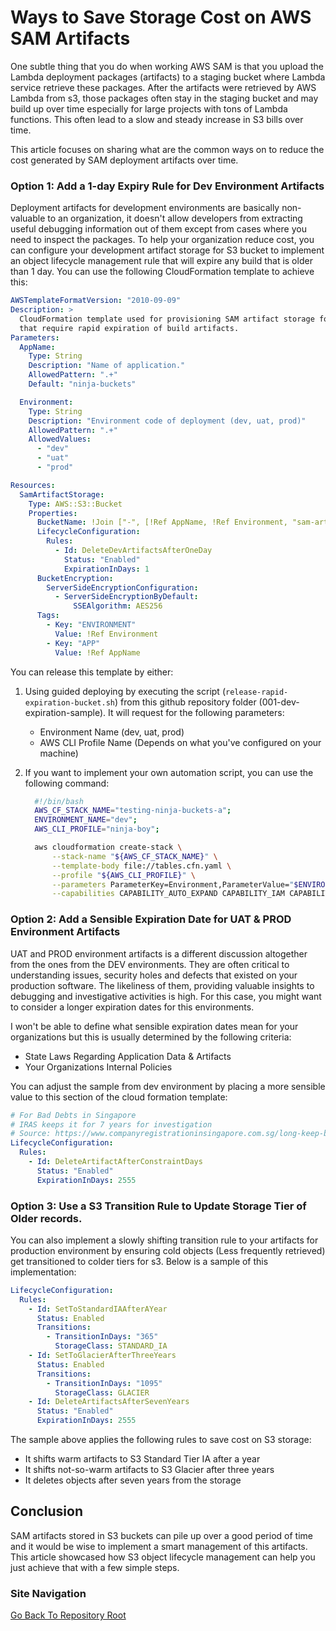 # Ways to Save Storage Cost on AWS SAM Artifacts

One subtle thing that you do when working AWS SAM is that you upload the Lambda deployment packages (artifacts) to a staging bucket where Lambda service retrieve these packages. After the artifacts were retrieved by AWS Lambda from s3, those packages often stay in the staging bucket and may build up over time especially for large projects with tons of Lambda functions. This often lead to a slow and steady increase in S3 bills over time.

This article focuses on sharing what are the common ways on to reduce the cost generated by SAM deployment artifacts over time.

### Option 1: Add a 1-day Expiry Rule for Dev Environment Artifacts

Deployment artifacts for development environments are basically non-valuable to an organization, it doesn't allow developers from extracting useful debugging information out of them except from cases where you need to inspect the packages. To help your organization reduce cost, you can configure your development artifact storage for S3 bucket to implement an object lifecycle management rule that will expire any build that is older than 1 day. You can use the following CloudFormation template to achieve this:

```yaml
AWSTemplateFormatVersion: "2010-09-09"
Description: >
  CloudFormation template used for provisioning SAM artifact storage for environments 
  that require rapid expiration of build artifacts.
Parameters:
  AppName:
    Type: String
    Description: "Name of application."
    AllowedPattern: ".+"
    Default: "ninja-buckets"

  Environment:
    Type: String
    Description: "Environment code of deployment (dev, uat, prod)"
    AllowedPattern: ".+"
    AllowedValues:
      - "dev"
      - "uat"
      - "prod"

Resources:
  SamArtifactStorage:
    Type: AWS::S3::Bucket
    Properties:
      BucketName: !Join ["-", [!Ref AppName, !Ref Environment, "sam-artifacts"]]
      LifecycleConfiguration:
        Rules:
          - Id: DeleteDevArtifactsAfterOneDay
            Status: "Enabled"
            ExpirationInDays: 1
      BucketEncryption:
        ServerSideEncryptionConfiguration:
          - ServerSideEncryptionByDefault:
              SSEAlgorithm: AES256
      Tags:
        - Key: "ENVIRONMENT"
          Value: !Ref Environment
        - Key: "APP"
          Value: !Ref AppName
```

You can release this template by either:

1. Using guided deploying by executing the script (`release-rapid-expiration-bucket.sh`) from this github repository folder (001-dev-expiration-sample). It will request for the following parameters:

   - Environment Name (dev, uat, prod)
   - AWS CLI Profile Name (Depends on what you've configured on your machine)

2. If you want to implement your own automation script, you can use the following command:

   ```sh
     #!/bin/bash
     AWS_CF_STACK_NAME="testing-ninja-buckets-a";
     ENVIRONMENT_NAME="dev";
     AWS_CLI_PROFILE="ninja-boy";

     aws cloudformation create-stack \
         --stack-name "${AWS_CF_STACK_NAME}" \
         --template-body file://tables.cfn.yaml \
         --profile "${AWS_CLI_PROFILE}" \
         --parameters ParameterKey=Environment,ParameterValue="$ENVIRONMENT_NAME" \
         --capabilities CAPABILITY_AUTO_EXPAND CAPABILITY_IAM CAPABILITY_NAMED_IAM
   ```

### Option 2: Add a Sensible Expiration Date for UAT & PROD Environment Artifacts

UAT and PROD environment artifacts is a different discussion altogether from the ones from the DEV environments. They are often critical to understanding issues, security holes and defects that existed on your production software. The likeliness of them, providing valuable insights to debugging and investigative activities is high. For this case, you might want to consider a longer expiration dates for this environments.

I won't be able to define what sensible expiration dates mean for your organizations but this is usually determined by the following criteria:

- State Laws Regarding Application Data & Artifacts
- Your Organizations Internal Policies

You can adjust the sample from dev environment by placing a more sensible value to this section of the cloud formation template:

```yaml
# For Bad Debts in Singapore
# IRAS keeps it for 7 years for investigation
# Source: https://www.companyregistrationinsingapore.com.sg/long-keep-business-records/
LifecycleConfiguration:
  Rules:
    - Id: DeleteArtifactAfterConstraintDays
      Status: "Enabled"
      ExpirationInDays: 2555
```

### Option 3: Use a S3 Transition Rule to Update Storage Tier of Older records.

You can also implement a slowly shifting transition rule to your artifacts for production environment by ensuring cold objects (Less frequently retrieved) get transitioned to colder tiers for s3. Below is a sample of this implementation:

```yaml
LifecycleConfiguration:
  Rules:
    - Id: SetToStandardIAAfterAYear
      Status: Enabled
      Transitions:
        - TransitionInDays: "365"
          StorageClass: STANDARD_IA
    - Id: SetToGlacierAfterThreeYears
      Status: Enabled
      Transitions:
        - TransitionInDays: "1095"
          StorageClass: GLACIER
    - Id: DeleteArtifactsAfterSevenYears
      Status: "Enabled"
      ExpirationInDays: 2555
```

The sample above applies the following rules to save cost on S3 storage:

- It shifts warm artifacts to S3 Standard Tier IA after a year
- It shifts not-so-warm artifacts to S3 Glacier after three years
- It deletes objects after seven years from the storage

## Conclusion

SAM artifacts stored in S3 buckets can pile up over a good period of time and it would be wise to implement a smart management of this artifacts. This article showcased how S3 object lifecycle management can help you just achieve that with a few simple steps.

### Site Navigation

[Go Back To Repository Root](https://github.com/allanchua101/serverless-ninja)
